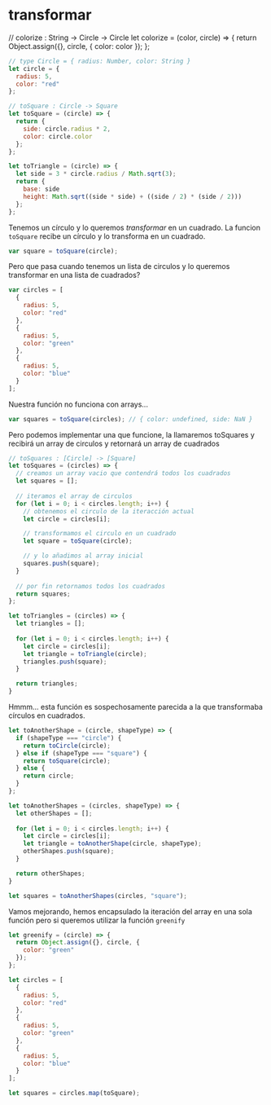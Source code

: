 # transformar

// colorize : String -> Circle -> Circle
let colorize = (color, circle) => {
  return Object.assign({}, circle, {
    color: color
  });
};

```js
// type Circle = { radius: Number, color: String }
let circle = {
  radius: 5,
  color: "red"
};

// toSquare : Circle -> Square
let toSquare = (circle) => {
  return {
    side: circle.radius * 2,
    color: circle.color
  };
};

let toTriangle = (circle) => {
  let side = 3 * circle.radius / Math.sqrt(3);
  return {
    base: side
    height: Math.sqrt((side * side) + ((side / 2) * (side / 2)))
  };
};
```

Tenemos un círculo y lo queremos *transformar* en un cuadrado.
La funcion `toSquare` recibe un círculo y lo transforma en un cuadrado. 

```js
var square = toSquare(circle);
```

Pero que pasa cuando tenemos un lista de circulos y lo queremos transformar en una lista de cuadrados?

```js
var circles = [
  {
    radius: 5,
    color: "red"
  },
  {
    radius: 5,
    color: "green"
  },
  {
    radius: 5,
    color: "blue"
  }
];
```

Nuestra función no funciona con arrays...

```js
var squares = toSquare(circles); // { color: undefined, side: NaN }

```

Pero podemos implementar una que funcione, la llamaremos toSquares y recibirá un array de circulos y retornará un array de cuadrados

```js
// toSquares : [Circle] -> [Square]
let toSquares = (circles) => {
  // creamos un array vacio que contendrá todos los cuadrados
  let squares = [];
  
  // iteramos el array de circulos
  for (let i = 0; i < circles.length; i++) {
    // obtenemos el circulo de la iteracción actual
    let circle = circles[i];

    // transformamos el circulo en un cuadrado
    let square = toSquare(circle);

    // y lo añadimos al array inicial
    squares.push(square);
  }
  
  // por fin retornamos todos los cuadrados
  return squares;
};
```

```js
let toTriangles = (circles) => {
  let triangles = [];
  
  for (let i = 0; i < circles.length; i++) {
    let circle = circles[i];
    let triangle = toTriangle(circle);
    triangles.push(square);
  }

  return triangles;
}
```

Hmmm... esta función es sospechosamente parecida a la que transformaba círculos en cuadrados.

```js
let toAnotherShape = (circle, shapeType) => {
  if (shapeType === "circle") {
    return toCircle(circle);
  } else if (shapeType === "square") {
    return toSquare(circle);
  } else {
    return circle;
  }
};

let toAnotherShapes = (circles, shapeType) => {
  let otherShapes = [];
  
  for (let i = 0; i < circles.length; i++) {
    let circle = circles[i];
    let triangle = toAnotherShape(circle, shapeType);
    otherShapes.push(square);
  }

  return otherShapes;
}

let squares = toAnotherShapes(circles, "square");

```

Vamos mejorando, hemos encapsulado la iteración del array en una sola función pero si queremos utilizar la función `greenify` 

```js
let greenify = (circle) => {
  return Object.assign({}, circle, {
    color: "green"
  });
};
```




```js
let circles = [
  {
    radius: 5,
    color: "red"
  },
  {
    radius: 5,
    color: "green"
  },
  {
    radius: 5,
    color: "blue"
  }
];

let squares = circles.map(toSquare);
```
